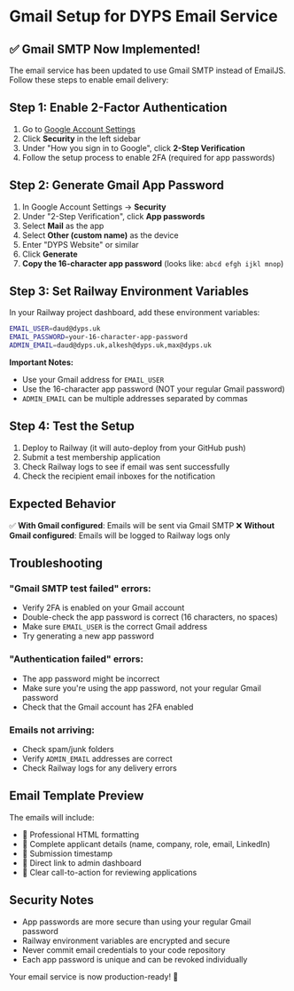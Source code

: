 # Gmail Setup for DYPS Email Service

## ✅ Gmail SMTP Now Implemented!

The email service has been updated to use Gmail SMTP instead of EmailJS. Follow these steps to enable email delivery:

## Step 1: Enable 2-Factor Authentication

1. Go to [Google Account Settings](https://myaccount.google.com/)
2. Click **Security** in the left sidebar
3. Under "How you sign in to Google", click **2-Step Verification**
4. Follow the setup process to enable 2FA (required for app passwords)

## Step 2: Generate Gmail App Password

1. In Google Account Settings → **Security**
2. Under "2-Step Verification", click **App passwords**
3. Select **Mail** as the app
4. Select **Other (custom name)** as the device
5. Enter "DYPS Website" or similar
6. Click **Generate**
7. **Copy the 16-character app password** (looks like: `abcd efgh ijkl mnop`)

## Step 3: Set Railway Environment Variables

In your Railway project dashboard, add these environment variables:

```bash
EMAIL_USER=daud@dyps.uk
EMAIL_PASSWORD=your-16-character-app-password
ADMIN_EMAIL=daud@dyps.uk,alkesh@dyps.uk,max@dyps.uk
```

**Important Notes:**
- Use your Gmail address for `EMAIL_USER`
- Use the 16-character app password (NOT your regular Gmail password)
- `ADMIN_EMAIL` can be multiple addresses separated by commas

## Step 4: Test the Setup

1. Deploy to Railway (it will auto-deploy from your GitHub push)
2. Submit a test membership application
3. Check Railway logs to see if email was sent successfully
4. Check the recipient email inboxes for the notification

## Expected Behavior

✅ **With Gmail configured**: Emails will be sent via Gmail SMTP
❌ **Without Gmail configured**: Emails will be logged to Railway logs only

## Troubleshooting

### "Gmail SMTP test failed" errors:
- Verify 2FA is enabled on your Gmail account
- Double-check the app password is correct (16 characters, no spaces)
- Make sure `EMAIL_USER` is the correct Gmail address
- Try generating a new app password

### "Authentication failed" errors:
- The app password might be incorrect
- Make sure you're using the app password, not your regular Gmail password
- Check that the Gmail account has 2FA enabled

### Emails not arriving:
- Check spam/junk folders
- Verify `ADMIN_EMAIL` addresses are correct
- Check Railway logs for any delivery errors

## Email Template Preview

The emails will include:
- 📧 Professional HTML formatting
- 👤 Complete applicant details (name, company, role, email, LinkedIn)
- 📅 Submission timestamp
- 🔗 Direct link to admin dashboard
- 🎯 Clear call-to-action for reviewing applications

## Security Notes

- App passwords are more secure than using your regular Gmail password
- Railway environment variables are encrypted and secure
- Never commit email credentials to your code repository
- Each app password is unique and can be revoked individually

Your email service is now production-ready! 🚀